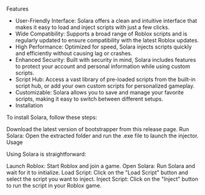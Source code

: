 Features

- User-Friendly Interface: Solara offers a clean and intuitive interface that makes it easy to load and inject scripts with just a few clicks.
- Wide Compatibility: Supports a broad range of Roblox scripts and is regularly updated to ensure compatibility with the latest Roblox updates.
- High Performance: Optimized for speed, Solara injects scripts quickly and efficiently without causing lag or crashes.
- Enhanced Security: Built with security in mind, Solara includes features to protect your account and personal information while using custom scripts.
- Script Hub: Access a vast library of pre-loaded scripts from the built-in script hub, or add your own custom scripts for personalized gameplay.
- Customizable: Solara allows you to save and manage your favorite scripts, making it easy to switch between different setups.
- Installation

To install Solara, follow these steps:

Download the latest version of bootstrapper from this release page. 
Run Solara: Open the extracted folder and run the .exe file to launch the injector.
Usage

Using Solara is straightforward:

Launch Roblox: Start Roblox and join a game.
Open Solara: Run Solara and wait for it to initialize.
Load Script: Click on the "Load Script" button and select the script you want to inject.
Inject Script: Click on the "Inject" button to run the script in your Roblox game.
